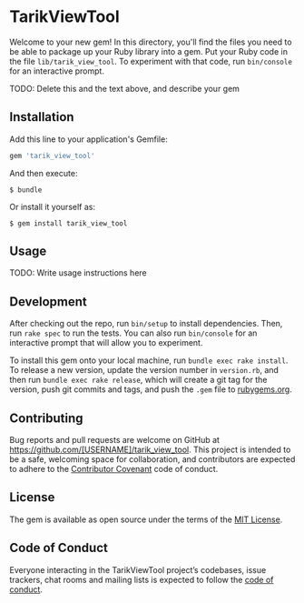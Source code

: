 # TarikViewTool

Welcome to your new gem! In this directory, you'll find the files you need to be able to package up your Ruby library into a gem. Put your Ruby code in the file `lib/tarik_view_tool`. To experiment with that code, run `bin/console` for an interactive prompt.

TODO: Delete this and the text above, and describe your gem

## Installation

Add this line to your application's Gemfile:

```ruby
gem 'tarik_view_tool'
```

And then execute:

    $ bundle

Or install it yourself as:

    $ gem install tarik_view_tool

## Usage

TODO: Write usage instructions here

## Development

After checking out the repo, run `bin/setup` to install dependencies. Then, run `rake spec` to run the tests. You can also run `bin/console` for an interactive prompt that will allow you to experiment.

To install this gem onto your local machine, run `bundle exec rake install`. To release a new version, update the version number in `version.rb`, and then run `bundle exec rake release`, which will create a git tag for the version, push git commits and tags, and push the `.gem` file to [rubygems.org](https://rubygems.org).

## Contributing

Bug reports and pull requests are welcome on GitHub at https://github.com/[USERNAME]/tarik_view_tool. This project is intended to be a safe, welcoming space for collaboration, and contributors are expected to adhere to the [Contributor Covenant](http://contributor-covenant.org) code of conduct.

## License

The gem is available as open source under the terms of the [MIT License](http://opensource.org/licenses/MIT).

## Code of Conduct

Everyone interacting in the TarikViewTool project’s codebases, issue trackers, chat rooms and mailing lists is expected to follow the [code of conduct](https://github.com/[USERNAME]/tarik_view_tool/blob/master/CODE_OF_CONDUCT.md).
